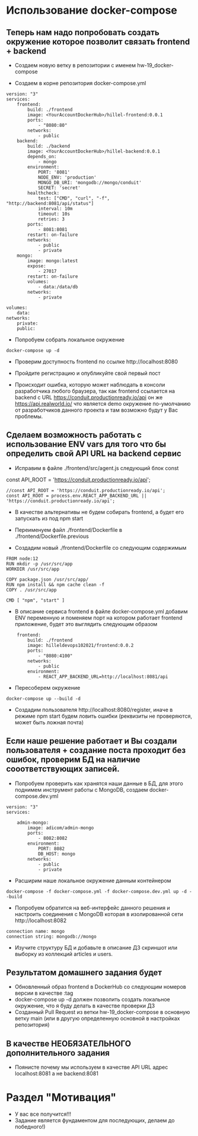 # Использование docker-compose

## Теперь нам надо попробовать создать окружение которое позволит связать frontend + backend

- Создаем новую ветку в репозитории с именем hw-19_docker-compose

- Создаем в корне репозитория docker-compose.yml

```
version: "3"
services:
    frontend:
        build: ./frontend
        image: <YourAccountDockerHub>/hillel-frontend:0.0.1
        ports:
            - "8080:80"
        networks:
            - public
    backend:
        build: ./backend
        image: <YourAccountDockerHub>/hillel-backend:0.0.1
        depends_on:
            - mongo
        environment:
            PORT: '8081'
            NODE_ENV: 'production'
            MONGO_DB_URI: 'mongodb://mongo/conduit'
            SECRET: 'secret'
        healthcheck:
            test: ["CMD", "curl", "-f", "http://backend:8081/api/status"]
            interval: 10m
            timeout: 10s
            retries: 3
        ports: 
            - 8081:8081
        restart: on-failure
        networks:
            - public
            - private
    mongo:
        image: mongo:latest
        expose:
            - 27017
        restart: on-failure
        volumes:
            - data:/data/db
        networks:
            - private
    
volumes:
    data:
networks:
    private:
    public:
```

- Попробуем собрать локальное окружение
```
docker-compose up -d
```

- Проверим доступность frontend по ссылке http://localhost:8080

- Пройдите регистрацию и опубликуйте свой первый пост

- Происходит ошибка, которую может наблюдать в консоли разработчика любого браузера, так как frontend ссылается на backend с URL https://conduit.productionready.io/api он же https://api.realworld.io/ что является demo окружение по-умолчанию от разработчиков данного проекта и там возможно будут у Вас проблемы.

## Сделаем возможность работать с использование ENV vars для того что бы определить свой API URL на backend сервис

- Исправим в файле ./frontend/src/agent.js следующий блок const 

сonst API_ROOT = 'https://conduit.productionready.io/api';

```
//const API_ROOT = 'https://conduit.productionready.io/api';
const API_ROOT = process.env.REACT_APP_BACKEND_URL || 'https://conduit.productionready.io/api';
```

- В качестве альтернативы не будем собирать frontend, а будет его запускать из под npm start

- Переименуем файл ./frontend/Dockerfile в ./frontend/Dockerfile.previous

- Создадим новый ./frontend/Dockerfile со следующим содержимым

```
FROM node:12
RUN mkdir -p /usr/src/app
WORKDIR /usr/src/app

COPY package.json /usr/src/app/
RUN npm install && npm cache clean -f
COPY . /usr/src/app

CMD [ "npm", "start" ]
```

- В описание сервиса frontend в файле docker-compose.yml добавим ENV переменную и поменяем порт на котором работает frontend приложение, будет это выглядить следующим образом

```
    frontend:
        build: ./frontend
        image: hilleldevops102021/frontend:0.0.2
        ports:
            - "8080:4100"
        networks:
            - public
        environment:
            - REACT_APP_BACKEND_URL=http://localhost:8081/api
```

- Пересоберем окружение
```
docker-compose up --build -d
```

- Создадим пользователя http://localhost:8080/register, иначе в режиме npm start будем ловить ошибки (реквизиты не проверяются, может быть ложная почта)


## Если наше решение работает и Вы создали пользователя + создание поста проходит без ошибок, проверим БД на наличие сооответствующих записей.

- Попробуем проверить как хранятся наши данные в БД, для этого поднимем инструмент работы с MongoDB, создаем docker-compose.dev.yml

```
version: "3"
services:

    admin-mongo:
        image: adicom/admin-mongo
        ports:
            - 8082:8082
        environment:
            PORT: 8082
            DB_HOST: mongo
        networks:
            - public
            - private
```

- Расширим наше локальное окружение данным контейнером
```
docker-compose -f docker-compose.yml -f docker-compose.dev.yml up -d --build
```

- Попробуем обратится на веб-интерфейс данного решения и настроить соединения с MongoDB которая в изолированной сети http://localhost:8082
```
connection name: mongo
connection string: mongodb://mongo
```
- Изучите структуру БД и добавьте в описание ДЗ скриншот или выборку из коллекций articles и users.

## Результатом домашнего задания будет

- Обновленный образ frontend в DockerHub со следующим номеров версии в качестве :tag
- docker-compose up -d должен позволить создать локальное окружение, что я буду делать в качестве проверки ДЗ
- Созданный Pull Request из ветки hw-19_docker-compose в основную ветку main (или в другую определенную основной в настройках репозитория)

## В качестве НЕОБЯЗАТЕЛЬНОГО дополнительного задания
- Поянисте почему мы используем в качестве API URL адрес localhost:8081 а не backend:8081

#  Раздел "Мотивация"

- У вас все получится!!!
- Задание является фундаментом для последующих, делаем до победного!)